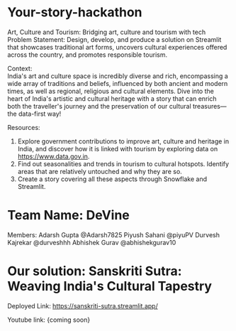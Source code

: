 # Your-story-hackathon
Art, Culture and Tourism: Bridging art, culture and tourism with tech 
Problem Statement:  Design, develop, and produce a solution on Streamlit that showcases traditional art forms, uncovers cultural experiences offered across the country, and promotes responsible tourism.

Context:  
India's art and culture space is incredibly diverse and rich, encompassing a wide array of traditions and beliefs, influenced by both ancient and modern times, as well as regional, religious and cultural elements. Dive into the heart of India's artistic and cultural heritage with a story that can enrich both the traveller's journey and the preservation of our cultural treasures—the data-first way! 

Resources:
1. Explore government contributions to improve art, culture and heritage in India, and discover how it is linked with tourism by exploring data on https://www.data.gov.in.
2. Find out seasonalities and trends in tourism to cultural hotspots. Identify areas that are relatively untouched and why they are so.
3. Create a story covering all these aspects through Snowflake and Streamlit.

# Team Name: DeVine
Members:
Adarsh Gupta @Adarsh7825
Piyush Sahani @piyuPV
Durvesh Kajrekar @durveshhh
Abhishek Gurav  @abhishekgurav10

# Our solution: Sanskriti Sutra: Weaving India's Cultural Tapestry
Deployed Link: https://sanskriti-sutra.streamlit.app/

Youtube link: {coming soon}

